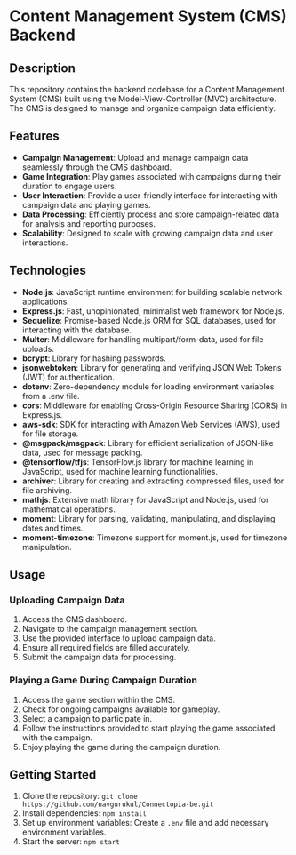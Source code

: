 # Content Management System (CMS) Backend

## Description
This repository contains the backend codebase for a Content Management System (CMS) built using the Model-View-Controller (MVC) architecture. The CMS is designed to manage and organize campaign data efficiently.

## Features
- **Campaign Management**: Upload and manage campaign data seamlessly through the CMS dashboard.
- **Game Integration**: Play games associated with campaigns during their duration to engage users.
- **User Interaction**: Provide a user-friendly interface for interacting with campaign data and playing games.
- **Data Processing**: Efficiently process and store campaign-related data for analysis and reporting purposes.
- **Scalability**: Designed to scale with growing campaign data and user interactions.

## Technologies
- **Node.js**: JavaScript runtime environment for building scalable network applications.
- **Express.js**: Fast, unopinionated, minimalist web framework for Node.js.
- **Sequelize**: Promise-based Node.js ORM for SQL databases, used for interacting with the database.
- **Multer**: Middleware for handling multipart/form-data, used for file uploads.
- **bcrypt**: Library for hashing passwords.
- **jsonwebtoken**: Library for generating and verifying JSON Web Tokens (JWT) for authentication.
- **dotenv**: Zero-dependency module for loading environment variables from a .env file.
- **cors**: Middleware for enabling Cross-Origin Resource Sharing (CORS) in Express.js.
- **aws-sdk**: SDK for interacting with Amazon Web Services (AWS), used for file storage.
- **@msgpack/msgpack**: Library for efficient serialization of JSON-like data, used for message packing.
- **@tensorflow/tfjs**: TensorFlow.js library for machine learning in JavaScript, used for machine learning functionalities.
- **archiver**: Library for creating and extracting compressed files, used for file archiving.
- **mathjs**: Extensive math library for JavaScript and Node.js, used for mathematical operations.
- **moment**: Library for parsing, validating, manipulating, and displaying dates and times.
- **moment-timezone**: Timezone support for moment.js, used for timezone manipulation.

## Usage
### Uploading Campaign Data
1. Access the CMS dashboard.
2. Navigate to the campaign management section.
3. Use the provided interface to upload campaign data.
4. Ensure all required fields are filled accurately.
5. Submit the campaign data for processing.

### Playing a Game During Campaign Duration
1. Access the game section within the CMS.
2. Check for ongoing campaigns available for gameplay.
3. Select a campaign to participate in.
4. Follow the instructions provided to start playing the game associated with the campaign.
5. Enjoy playing the game during the campaign duration.

## Getting Started
1. Clone the repository: `git clone https://github.com/navgurukul/Connectopia-be.git`
2. Install dependencies: `npm install`
3. Set up environment variables: Create a `.env` file and add necessary environment variables.
4. Start the server: `npm start`


